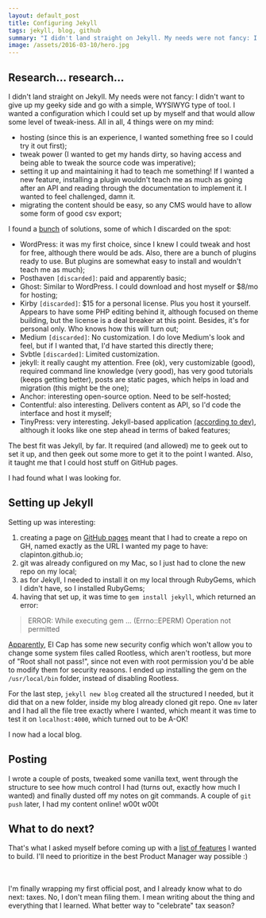 ```yaml
---
layout: default_post
title: Configuring Jekyll
tags: jekyll, blog, github
summary: "I didn't land straight on Jekyll. My needs were not fancy: I didn't want to give up my geeky side and go with a simple, WYSIWYG type of tool. I wanted a configuration which I could set up by myself and that would allow some level of tweak-iness."
image: /assets/2016-03-10/hero.jpg
---
```


## Research... research...
I didn't land straight on Jekyll. My needs were not fancy: I didn't want to give up my geeky side and go with a simple, WYSIWYG type of tool. I wanted a configuration which I could set up by myself and that would allow some level of tweak-iness. All in all, 4 things were on my mind:

* hosting (since this is an experience, I wanted something free so I could try it out first);
* tweak power (I wanted to get my hands dirty, so having access and being able to tweak the source code was imperative);
* setting it up and maintaining it had to teach me something! If I wanted a new feature, installing a plugin wouldn't teach me as much as going after an API and reading through the documentation to implement it. I wanted to feel challenged, damn it.
* migrating the content should be easy, so any CMS would have to allow some form of good csv export;

I found a <a href="http://thenextweb.com/businessapps/2015/05/11/the-18-best-blogging-and-publishing-platforms-on-the-internet-today/" target="_blank">bunch</a> of solutions, some of which I discarded on the spot:

* WordPress: it was my first choice, since I knew I could tweak and host for free, although there would be ads. Also, there are a bunch of plugins ready to use. But plugins are somewhat easy to install and wouldn't teach me as much);
* Posthaven `[discarded]`: paid and apparently basic;
* Ghost: Similar to WordPress. I could download and host myself or $8/mo for hosting;
* Kirby `[discarded]`: $15 for a personal license. Plus you host it yourself. Appears to have some PHP editing behind it, although focused on theme building, but the license is a deal breaker at this point. Besides, it's for personal only. Who knows how this will turn out;
* Medium `[discarded]`: No customization. I do love Medium's look and feel, but if I wanted that, I'd have started this directly there;
* Svbtle `[discarded]`: Limited customization.
* jekyll: it really caught my attention. Free (ok), very customizable (good), required command line knowledge (very good), has very good tutorials (keeps getting better), posts are static pages, which helps in load and migration (this might be the one);
* Anchor: interesting open-source option. Need to be self-hosted;
* Contentful: also interesting. Delivers content as API, so I'd code the interface and host it myself;
* TinyPress: very interesting. Jekyll-based application <a href="https://news.ycombinator.com/item?id=10409585" target="_blank">(according to dev)</a>, although it looks like one step ahead in terms of baked features;

The best fit was Jekyll, by far. It required (and allowed) me to geek out to set it up, and then geek out some more to get it to the point I wanted. Also, it taught me that I could host stuff on GitHub pages.

I had found what I was looking for.

## Setting up Jekyll

Setting up was interesting:

1. creating a page on <a href="https://pages.github.com/" target="_blank">GitHub pages</a> meant that I had to create a repo on GH, named exactly as the URL I wanted my page to have: clapinton.github.io;
2. git was already configured on my Mac, so I just had to clone the new repo on my local;
3. as for Jekyll, I needed to install it on my local through RubyGems, which I didn't have, so I installed RubyGems;
4. having that set up, it was time to `gem install jekyll`, which returned an error:

> ERROR:  While executing gem ... (Errno::EPERM) Operation not permitted

<a href="http://stackoverflow.com/questions/32891965/error-while-executing-gem-errnoeperm-operation-not-permitted" target="_blank">Apparently</a>, El Cap has some new security config which won't allow you to change some system files called Rootless, which aren't rootless, but more of "Root shall not pass!", since not even with root permission you'd be able to modify them for security reasons. I ended up installing the gem on the `/usr/local/bin` folder, instead of disabling Rootless.

For the last step, `jekyll new blog` created all the structured I needed, but it did that on a new folder, inside my blog already cloned git repo. One `mv` later and I had all the file tree exactly where I wanted, which meant it was time to test it on `localhost:4000`, which turned out to be A-OK!

I now had a local blog.

## Posting

I wrote a couple of posts, tweaked some vanilla text, went through the structure to see how much control I had (turns out, exactly how much I wanted) and finally dusted off my notes on git commands. A couple of `git push` later, I had my content online! w00t w00t

## What to do next?
That's what I asked myself before coming up with a [list of features](to-do-list.html) I wanted to build. I'll need to prioritize in the best Product Manager way possible :)

<br>
<br>
I'm finally wrapping my first official post, and I already know what to do next: taxes. No, I don't mean filing them. I mean writing about the thing and everything that I learned. What better way to "celebrate" tax season?